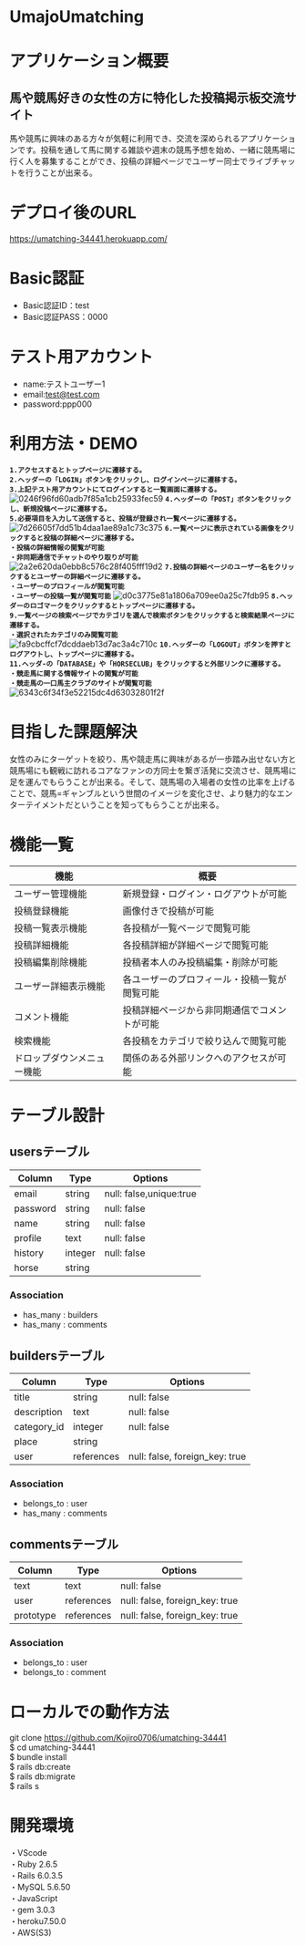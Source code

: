 # **UmajoUmatching**

# アプリケーション概要
## 馬や競馬好きの女性の方に特化した投稿掲示板交流サイト  
馬や競馬に興味のある方々が気軽に利用でき、交流を深められるアプリケーションです。投稿を通して馬に関する雑談や週末の競馬予想を始め、一緒に競馬場に行く人を募集することができ、投稿の詳細ページでユーザー同士でライブチャットを行うことが出来る。

# デプロイ後のURL
https://umatching-34441.herokuapp.com/
# Basic認証
- Basic認証ID：test  
- Basic認証PASS：0000
# テスト用アカウント
- name:テストユーザー1
- email:test@test.com
- password:ppp000
# 利用方法・DEMO
**`1.アクセスするとトップページに遷移する。`**  
**`2.ヘッダーの「LOGIN」ボタンをクリックし、ログインページに遷移する。`**  
**`3.上記テスト用アカウントにてログインすると一覧画面に遷移する。`**  
![0246f96fd60adb7f85a1cb25933fec59](https://user-images.githubusercontent.com/78080715/111986276-140de980-8b51-11eb-8cf6-d90daccf6c21.gif)
**`4.ヘッダーの「POST」ボタンをクリックし、新規投稿ページに遷移する。`**  
**`5.必要項目を入力して送信すると、投稿が登録され一覧ページに遷移する。`**
![7d26605f7dd51b4daa1ae89a1c73c375](https://user-images.githubusercontent.com/78080715/111991465-b4ffa300-8b57-11eb-9153-5d7cc46ca97d.gif)
**`6.一覧ページに表示されている画像をクリックすると投稿の詳細ページに遷移する。`**  
**`・投稿の詳細情報の閲覧が可能`**   
**`・非同期通信でチャットのやり取りが可能 `**  
![2a2e620da0ebb8c576c28f405fff19d2](https://user-images.githubusercontent.com/78080715/111992167-74ecf000-8b58-11eb-9f68-706dc500afa6.gif)
**`7.投稿の詳細ページのユーザー名をクリックするとユーザーの詳細ページに遷移する。`**  
**`・ユーザーのプロフィールが閲覧可能`**  
**`・ユーザーの投稿一覧が閲覧可能`** 
![d0c3775e81a1806a709ee0a25c7fdb95](https://user-images.githubusercontent.com/78080715/111992717-1116f700-8b59-11eb-9f7f-822cdc4b000b.gif)
**`8.ヘッダーのロゴマークをクリックするとトップページに遷移する。`**  
**`9.一覧ページの検索ページでカテゴリを選んで検索ボタンをクリックすると検索結果ページに遷移する。`**  
**`・選択されたカテゴリのみ閲覧可能`**  
![fa9cbcffcf7dcddaeb13d7ac3a4c710c](https://user-images.githubusercontent.com/78080715/111992959-618e5480-8b59-11eb-849a-14730b42d92d.gif)
**`10.ヘッダーの「LOGOUT」ボタンを押すとログアウトし、トップページに遷移する。`**  
**`11.ヘッダ-の「DATABASE」や「HORSECLUB」をクリックすると外部リンクに遷移する。`**  
**`・競走馬に関する情報サイトの閲覧が可能`**  
**`・競走馬の一口馬主クラブのサイトが閲覧可能`**  
![6343c6f34f3e52215dc4d63032801f2f](https://user-images.githubusercontent.com/78080715/111993133-99959780-8b59-11eb-8866-68e95deadd12.gif)

 

# 目指した課題解決
女性のみにターゲットを絞り、馬や競走馬に興味があるが一歩踏み出せない方と競馬場にも観戦に訪れるコアなファンの方同士を繋ぎ活発に交流させ、競馬場に足を運んでもらうことが出来る。そして、競馬場の入場者の女性の比率を上げることで、競馬=ギャンブルという世間のイメージを変化させ、より魅力的なエンターテイメントだということを知ってもらうことが出来る。
# 機能一覧
| 機能                    | 概要                                |
| -----------------------|-------------------------------------|
| ユーザー管理機能          |新規登録・ログイン・ログアウトが可能       |
| 投稿登録機能             |画像付きで投稿が可能                    |
| 投稿一覧表示機能          | 各投稿が一覧ページで閲覧可能             |
| 投稿詳細機能             | 各投稿詳細が詳細ページで閲覧可能          |
| 投稿編集削除機能         |投稿者本人のみ投稿編集・削除が可能         |
| ユーザー詳細表示機能      |各ユーザーのプロフィール・投稿一覧が閲覧可能 |
| コメント機能             | 投稿詳細ページから非同期通信でコメントが可能|
| 検索機能                | 各投稿をカテゴリで絞り込んで閲覧可能       |
| ドロップダウンメニュー機能 | 関係のある外部リンクへのアクセスが可能     |


# テーブル設計
## usersテーブル

| Column    | Type   | Options                |
| --------  | ------ | -----------------------|
| email     | string | null: false,unique:true|
| password  | string | null: false            |
| name      | string | null: false            |
| profile   | text   | null: false            |
| history   | integer| null: false            |
| horse     | string |                        |

### Association

- has_many : builders
- has_many : comments


## buildersテーブル
| Column     | Type      | Options                        |
| ---------- | ----------| -------------------------------|
| title      | string    | null: false                    |
| description| text      | null: false                    |
| category_id| integer   | null: false                    |
| place      | string    |                                |
| user       |references | null: false, foreign_key: true |

### Association

- belongs_to : user
- has_many   : comments


## commentsテーブル
| Column    | Type      | Options                        |
| ----------| ----------| -------------------------------|
| text      | text      | null: false                    |
| user      |references | null: false, foreign_key: true |
| prototype |references | null: false, foreign_key: true |

### Association

- belongs_to : user
- belongs_to : comment

# ローカルでの動作方法
git clone https://github.com/Kojiro0706/umatching-34441  
$ cd umatching-34441  
$ bundle install  
$ rails db:create  
$ rails db:migrate  
$ rails s  

# 開発環境
・VScode   
・Ruby 2.6.5  
・Rails 6.0.3.5  
・MySQL 5.6.50  
・JavaScript  
・gem 3.0.3  
・heroku7.50.0  
・AWS(S3)  
